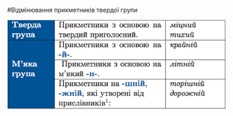 #Вiдмiнювання прикметникiв твердої групи

<div class="center">
<img src="../pics/6/4.png" width="600px" class="center"/>
</div>
<br>